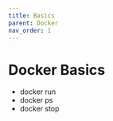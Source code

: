 ```yaml
---
title: Basics
parent: Docker
nav_order: 1
---
```


# Docker Basics

- docker run
- docker ps
- docker stop
